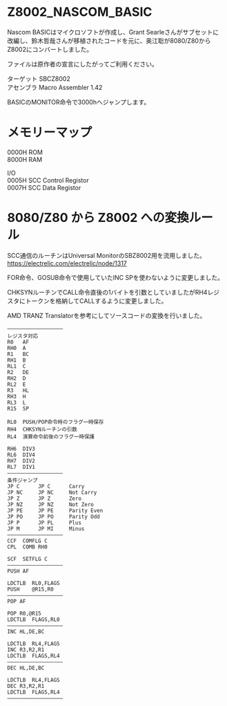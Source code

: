 # Z8002_NASCOM_BASIC

Nascom BASICはマイクロソフトが作成し、Grant Searleさんがサブセットに改編し、鈴木哲哉さんが移植されたコードを元に、奥江聡が8080/Z80からZ8002にコンバートしました。  

ファイルは原作者の宣言にしたがってご利用ください。  

ターゲット SBCZ8002  
アセンブラ Macro Assembler 1.42  

BASICのMONITOR命令で3000hへジャンプします。

# メモリーマップ
0000H ROM  
8000H RAM  

I/O  
0005H SCC Control Registor  
0007H SCC Data Registor  

# 8080/Z80 から Z8002 への変換ルール

SCC通信のルーチンはUniversal MonitorのSBZ8002用を流用しました。  
https://electrelic.com/electrelic/node/1317

FOR命令、GOSUB命令で使用していたINC SPを使わないように変更しました。  

CHKSYNルーチンでCALL命令直後の1バイトを引数としていましたがRH4レジスタにトークンを格納してCALLするように変更しました。  

AMD TRANZ Translatorを参考にしてソースコードの変換を行いました。  
```
——————————————————
レジスタ対応
R0   AF
RH0  A
R1   BC
RH1  B
RL1  C
R2   DE
RH2  D
RL2  E
R3   HL
RH3  H
RL3  L
R15  SP

RL0  PUSH/POP命令時のフラグ一時保存
RH4  CHKSYNルーチンの引数
RL4  演算命令前後のフラグ一時保護

RH6  DIV3
RL6  DIV4
RH7  DIV2
RL7  DIV1
——————————————————
条件ジャンプ
JP C	  JP C		Carry
JP NC	  JP NC		Not Carry
JP Z	  JP Z		Zero
JP NZ	  JP NZ		Not Zero
JP PE	  JP PE		Parity Even
JP PO	  JP PO		Parity Odd
JP P	  JP PL		Plus
JP M	  JP MI		Minus
——————————————————
CCF  COMFLG C
CPL  COMB RH0

SCF  SETFLG C
——————————————————
PUSH AF

LDCTLB	RL0,FLAGS
PUSH	@R15,R0	
——————————————————
POP AF

POP	R0,@R15
LDCTLB	FLAGS,RL0
——————————————————
INC HL,DE,BC

LDCTLB	RL4,FLAGS
INC R3,R2,R1
LDCTLB	FLAGS,RL4
——————————————————
DEC HL,DE,BC

LDCTLB	RL4,FLAGS
DEC R3,R2,R1
LDCTLB	FLAGS,RL4
——————————————————


```
